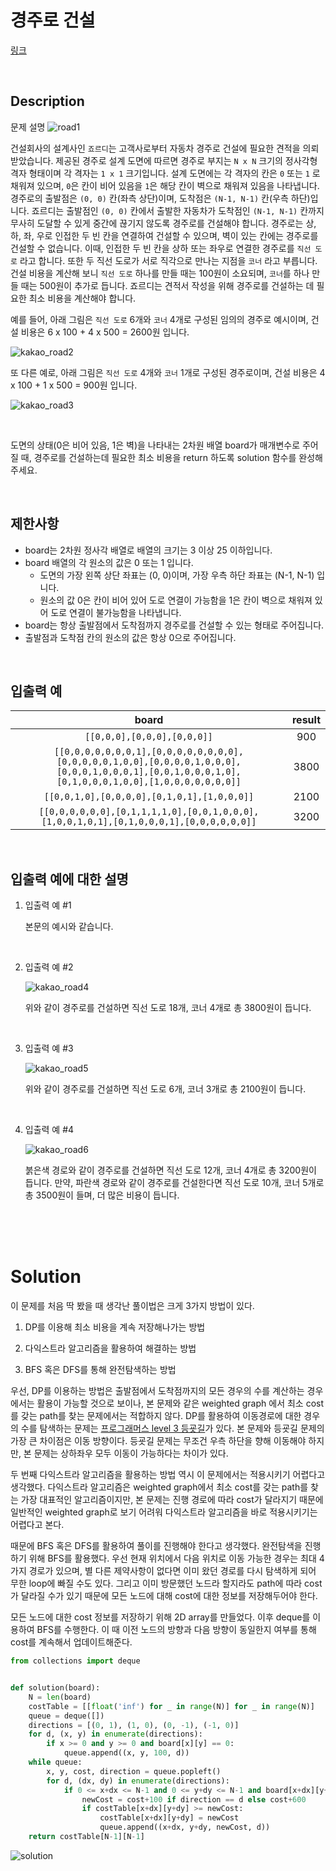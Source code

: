# 경주로 건설

[링크](https://programmers.co.kr/learn/courses/30/lessons/67259)

<br>

## Description

문제 설명
![road1](https://grepp-programmers.s3.ap-northeast-2.amazonaws.com/files/production/384b9e2a-4eb5-460d-bce2-d12359b03b14/kakao_road1.png)

건설회사의 설계사인 `죠르디`는 고객사로부터 자동차 경주로 건설에 필요한 견적을 의뢰받았습니다.
제공된 경주로 설계 도면에 따르면 경주로 부지는 `N x N` 크기의 정사각형 격자 형태이며 각 격자는 `1 x 1` 크기입니다.
설계 도면에는 각 격자의 칸은 `0` 또는 `1` 로 채워져 있으며, `0`은 칸이 비어 있음을 `1`은 해당 칸이 벽으로 채워져 있음을 나타냅니다.
경주로의 출발점은 `(0, 0)` 칸(좌측 상단)이며, 도착점은 `(N-1, N-1)` 칸(우측 하단)입니다. 죠르디는 출발점인 `(0, 0)` 칸에서 출발한 자동차가 도착점인 `(N-1, N-1)` 칸까지 무사히 도달할 수 있게 중간에 끊기지 않도록 경주로를 건설해야 합니다.
경주로는 상, 하, 좌, 우로 인접한 두 빈 칸을 연결하여 건설할 수 있으며, 벽이 있는 칸에는 경주로를 건설할 수 없습니다.
이때, 인접한 두 빈 칸을 상하 또는 좌우로 연결한 경주로를 `직선 도로` 라고 합니다.
또한 두 직선 도로가 서로 직각으로 만나는 지점을 `코너` 라고 부릅니다.
건설 비용을 계산해 보니 `직선 도로` 하나를 만들 때는 100원이 소요되며, `코너`를 하나 만들 때는 500원이 추가로 듭니다.
죠르디는 견적서 작성을 위해 경주로를 건설하는 데 필요한 최소 비용을 계산해야 합니다.

예를 들어, 아래 그림은 `직선 도로` 6개와 `코너` 4개로 구성된 임의의 경주로 예시이며, 건설 비용은 6 x 100 + 4 x 500 = 2600원 입니다.

![kakao_road2](https://grepp-programmers.s3.ap-northeast-2.amazonaws.com/files/production/0e0911e8-f88e-44fe-8bdc-6856a56df8e0/kakao_road2.png)

또 다른 예로, 아래 그림은 `직선 도로` 4개와 `코너` 1개로 구성된 경주로이며, 건설 비용은 4 x 100 + 1 x 500 = 900원 입니다.

![kakao_road3](https://grepp-programmers.s3.ap-northeast-2.amazonaws.com/files/production/3f5d9c5e-d7d9-4248-b111-140a0847e741/kakao_road3.png)

<br>

도면의 상태(0은 비어 있음, 1은 벽)을 나타내는 2차원 배열 board가 매개변수로 주어질 때, 경주로를 건설하는데 필요한 최소 비용을 return 하도록 solution 함수를 완성해주세요.

<br>

## 제한사항

- board는 2차원 정사각 배열로 배열의 크기는 3 이상 25 이하입니다.
- board 배열의 각 원소의 값은 0 또는 1 입니다.
    - 도면의 가장 왼쪽 상단 좌표는 (0, 0)이며, 가장 우측 하단 좌표는 (N-1, N-1) 입니다.
    - 원소의 값 0은 칸이 비어 있어 도로 연결이 가능함을 1은 칸이 벽으로 채워져 있어 도로 연결이 불가능함을 나타냅니다.
- board는 항상 출발점에서 도착점까지 경주로를 건설할 수 있는 형태로 주어집니다.
- 출발점과 도착점 칸의 원소의 값은 항상 0으로 주어집니다.

<br>

## 입출력 예

| board | result |
| :-: | :-: |
| `[[0,0,0],[0,0,0],[0,0,0]]` |	900 |
| `[[0,0,0,0,0,0,0,1],[0,0,0,0,0,0,0,0],[0,0,0,0,0,1,0,0],[0,0,0,0,1,0,0,0],[0,0,0,1,0,0,0,1],[0,0,1,0,0,0,1,0],[0,1,0,0,0,1,0,0],[1,0,0,0,0,0,0,0]]` |	3800 |
| `[[0,0,1,0],[0,0,0,0],[0,1,0,1],[1,0,0,0]]` |	2100 |
| `[[0,0,0,0,0,0],[0,1,1,1,1,0],[0,0,1,0,0,0],[1,0,0,1,0,1],[0,1,0,0,0,1],[0,0,0,0,0,0]]` |	3200 |

<br>

## 입출력 예에 대한 설명

1. 입출력 예 #1

    본문의 예시와 같습니다.

<br>

2. 입출력 예 #2

    ![kakao_road4](https://grepp-programmers.s3.ap-northeast-2.amazonaws.com/files/production/ccc72e9c-2e22-4a09-a94b-ff057b081a70/kakao_road4.png)

    위와 같이 경주로를 건설하면 직선 도로 18개, 코너 4개로 총 3800원이 듭니다.

<br>

3. 입출력 예 #3

    ![kakao_road5](https://grepp-programmers.s3.ap-northeast-2.amazonaws.com/files/production/422e86e0-a7d7-4a09-9b42-2b6218a9b5f0/kakao_road5.png)

    위와 같이 경주로를 건설하면 직선 도로 6개, 코너 3개로 총 2100원이 듭니다.

<br>

4. 입출력 예 #4

    ![kakao_road6](https://grepp-programmers.s3.ap-northeast-2.amazonaws.com/files/production/4fe42f47-2592-4cb8-91fb-31d6a6da8639/kakao_road6.png)

    붉은색 경로와 같이 경주로를 건설하면 직선 도로 12개, 코너 4개로 총 3200원이 듭니다.
    만약, 파란색 경로와 같이 경주로를 건설한다면 직선 도로 10개, 코너 5개로 총 3500원이 들며, 더 많은 비용이 듭니다.


<br>
<br>
<br>

# Solution

이 문제를 처음 딱 봤을 때 생각난 풀이법은 크게 3가지 방법이 있다.

1. DP를 이용해 최소 비용을 계속 저장해나가는 방법

2. 다익스트라 알고리즘을 활용하여 해결하는 방법

3. BFS 혹은 DFS를 통해 완전탐색하는 방법

우선, DP를 이용하는 방법은 출발점에서 도착점까지의 모든 경우의 수를 계산하는 경우에서는 활용이 가능할 것으로 보이나, 본 문제와 같은 weighted graph 에서 최소 cost를 갖는 path를 찾는 문제에서는 적합하지 않다. DP를 활용하여 이동경로에 대한 경우의 수를 탐색하는 문제는 [프로그래머스 level 3 등굣길](https://github.com/HongJea-Park/coding_test_practice/blob/master/Programmers/level3/%EB%93%B1%EA%B5%A3%EA%B8%B8.ipynb)가 있다. 본 문제와 등굣길 문제의 가장 큰 차이점은 이동 방향이다. 등굣길 문제는 무조건 우측 하단을 향해 이동해야 하지만, 본 문제는 상하좌우 모두 이동이 가능하다는 차이가 있다.

두 번째 다익스트라 알고리즘을 활용하는 방법 역시 이 문제에서는 적용시키기 어렵다고 생각했다. 다익스트라 알고리즘은 weighted graph에서 최소 cost를 갖는 path를 찾는 가장 대표적인 알고리즘이지만, 본 문제는 진행 경로에 따라 cost가 달라지기 때문에 일반적인 weighted graph로 보기 어려워 다익스트라 알고리즘을 바로 적용시키기는 어렵다고 본다.

때문에 BFS 혹은 DFS를 활용하여 풀이를 진행해야 한다고 생각했다. 완전탐색을 진행하기 위해 BFS를 활용했다. 우선 현재 위치에서 다음 위치로 이동 가능한 경우는 최대 4가지 경로가 있으며, 별 다른 제약사항이 없다면 이미 왔던 경로를 다시 탐색하게 되어 무한 loop에 빠질 수도 있다. 그리고 이미 방문했던 노드라 할지라도 path에 따라 cost가 달라질 수가 있기 때문에 모든 노드에 대해 cost에 대한 정보를 저장해두어야 한다.

모든 노드에 대한 cost 정보를 저장하기 위해 2D array를 만들었다. 이후 deque를 이용하여 BFS를 수행한다. 이 때 이전 노드의 방향과 다음 방향이 동일한지 여부를 통해 cost를 계속해서 업데이트해준다.

```python
from collections import deque


def solution(board):
    N = len(board)
    costTable = [[float('inf') for _ in range(N)] for _ in range(N)]
    queue = deque([])
    directions = [(0, 1), (1, 0), (0, -1), (-1, 0)]
    for d, (x, y) in enumerate(directions):
        if x >= 0 and y >= 0 and board[x][y] == 0:
            queue.append((x, y, 100, d))
    while queue:
        x, y, cost, direction = queue.popleft()
        for d, (dx, dy) in enumerate(directions):
            if 0 <= x+dx <= N-1 and 0 <= y+dy <= N-1 and board[x+dx][y+dy] == 0:
                newCost = cost+100 if direction == d else cost+600
                if costTable[x+dx][y+dy] >= newCost:
                    costTable[x+dx][y+dy] = newCost
                    queue.append((x+dx, y+dy, newCost, d))
    return costTable[N-1][N-1]
```

![solution](https://i.imgur.com/D5SloPm.png)